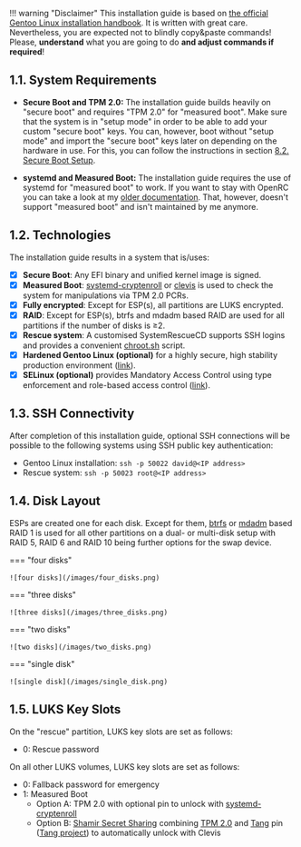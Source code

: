 !!! warning "Disclaimer"
    This installation guide is based on [the official Gentoo Linux installation handbook](https://wiki.gentoo.org/wiki/Handbook:AMD64/Full/Installation). It is written with great care. Nevertheless, you are expected not to blindly copy&paste commands! Please, **understand** what you are going to do **and adjust commands if required**!

## 1.1. System Requirements

- **Secure Boot and TPM 2.0:** The installation guide builds heavily on "secure boot" and requires "TPM 2.0" for "measured boot". Make sure that the system is in "setup mode" in order to be able to add your custom "secure boot" keys. You can, however, boot without "setup mode" and import the "secure boot" keys later on depending on the hardware in use. For this, you can follow the instructions in section [8.2. Secure Boot Setup](/post-boot_configuration/#82-secure-boot-setup).

- **systemd and Measured Boot:** The installation guide requires the use of systemd for "measured boot" to work. If you want to stay with OpenRC you can take a look at my [older documentation](https://github.com/duxsco/gentoo-installation/tree/v2.1.1). That, however, doesn't support "measured boot" and isn't maintained by me anymore.

## 1.2. Technologies

The installation guide results in a system that is/uses:

- [x] **Secure Boot**: Any EFI binary and unified kernel image is signed.
- [x] **Measured Boot**: [systemd-cryptenroll](https://wiki.archlinux.org/title/Trusted_Platform_Module#systemd-cryptenroll) or [clevis](https://github.com/latchset/clevis) is used to check the system for manipulations via TPM 2.0 PCRs.
- [x] **Fully encrypted**: Except for ESP(s), all partitions are LUKS encrypted.
- [x] **RAID**: Except for ESP(s), btrfs and mdadm based RAID are used for all partitions if the number of disks is ≥2.
- [x] **Rescue system**: A customised SystemRescueCD supports SSH logins and provides a convenient [chroot.sh](https://github.com/duxsco/gentoo-installation/blob/01dad0465eb76d04bd4107a5ec16d02f5b2de30e/bin/disk.sh#L202-L281) script.
- [x] **Hardened Gentoo Linux (optional)** for a highly secure, high stability production environment ([link](https://wiki.gentoo.org/wiki/Project:Hardened)).
- [x] **SELinux (optional)** provides Mandatory Access Control using type enforcement and role-based access control ([link](https://wiki.gentoo.org/wiki/Project:SELinux)).

## 1.3. SSH Connectivity

After completion of this installation guide, optional SSH connections will be possible to the following systems using SSH public key authentication:

- Gentoo Linux installation: `ssh -p 50022 david@<IP address>`
- Rescue system: `ssh -p 50023 root@<IP address>`

## 1.4. Disk Layout

ESPs are created one for each disk. Except for them, [btrfs](https://btrfs.readthedocs.io/en/latest/mkfs.btrfs.html#profiles) or [mdadm](https://raid.wiki.kernel.org/index.php/Introduction#The_RAID_levels) based RAID 1 is used for all other partitions on a dual- or multi-disk setup with RAID 5, RAID 6 and RAID 10 being further options for the swap device.

=== "four disks"

    ![four disks](/images/four_disks.png)

=== "three disks"

    ![three disks](/images/three_disks.png)

=== "two disks"

    ![two disks](/images/two_disks.png)

=== "single disk"

    ![single disk](/images/single_disk.png)

## 1.5. LUKS Key Slots

On the "rescue" partition, LUKS key slots are set as follows:

  - 0: Rescue password

On all other LUKS volumes, LUKS key slots are set as follows:

  - 0: Fallback password for emergency
  - 1: Measured Boot
    - Option A: TPM 2.0 with optional pin to unlock with [systemd-cryptenroll](https://wiki.archlinux.org/title/Trusted_Platform_Module#systemd-cryptenroll)
    - Option B: [Shamir Secret Sharing](https://github.com/latchset/clevis#pin-shamir-secret-sharing) combining [TPM 2.0](https://github.com/latchset/clevis#pin-tpm2) and [Tang](https://github.com/latchset/clevis#pin-tang) pin ([Tang project](https://github.com/latchset/tang)) to automatically unlock with Clevis
